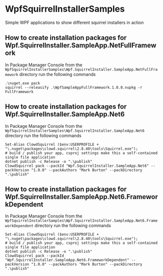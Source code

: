 # WpfSquirrelInstallerSamples
Simple WPF applications to show different squirrel installers in action


## How to create installation packages for Wpf.SquirrelInstaller.SampleApp.NetFullFramework
In Package Manager Console from the `WpfSquirrelInstallerSamples\Wpf.SquirrelInstaller.SampleApp.NetFullFramework` directory run the following commands

```
.\nuget.exe pack 
squirrel --releasify .\WpfSampleAppFullFramework.1.0.0.nupkg -r FullFramework
```


## How to create installation packages for Wpf.SquirrelInstaller.SampleApp.Net6
In Package Manager Console from the `WpfSquirrelInstallerSamples\Wpf.SquirrelInstaller.SampleApp.Net6` directory run the following commands

```
Set-Alias ClowdSquirrel ($env:USERPROFILE + "\.nuget\packages\clowd.squirrel\2.8.40\tools\Squirrel.exe");
# build / publish your app, csproj settings make this a self-contained single file application
dotnet publish -c Release -o ".\publish" 
ClowdSquirrel pack --packId "Wpf.SquirrelInstaller.SampleApp.Net6" --packVersion "1.0.0" --packAuthors "Mark Burton" --packDirectory ".\publish"
```

## How to create installation packages for Wpf.SquirrelInstaller.SampleApp.Net6.FrameworkDependent
In Package Manager Console from the `WpfSquirrelInstallerSamples\Wpf.SquirrelInstaller.SampleApp.Net6.FrameworkDependent` directory run the following commands

```
Set-Alias ClowdSquirrel ($env:USERPROFILE + "\.nuget\packages\clowd.squirrel\2.8.40\tools\Squirrel.exe");
# build / publish your app, csproj settings make this a self-contained single file application
dotnet publish -c Release -o ".\publish" 
ClowdSquirrel pack --packId "Wpf.SquirrelInstaller.SampleApp.Net6.FrameworkDependent" --packVersion "1.0.0" --packAuthors "Mark Burton" --packDirectory ".\publish"
```